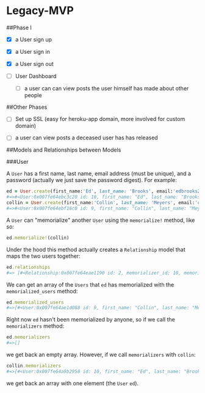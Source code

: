 # Legacy-MVP

##Phase I

-  [X]  a User sign up

-  [X]  a User sign in

-  [X]  a User sign out

-  [ ]  User Dashboard

    -  [ ] a user can can view posts the user himself has made about other people


##Other Phases
-  [ ]  Set up SSL (easy for heroku-app domain, more involved for custom domain)

-  [ ]  a user can view posts a deceased user has has released 

##Models and Relationships between Models

###User

A `User` has a first name, last name, email address (must be unique), and a password (actually we just save the password digest).  For example:

```ruby
ed = User.create(first_name:'Ed', last_name: 'Brooks', email:'edbrooks214@gmail.com', password: 'foobar', password_confirmation: 'foobar')
#=>#<User:0x007fe64ebc3c20 id: 10, first_name: "Ed", last_name: "Brooks", email: "edbrooks214@gmail.com", ...>
collin = User.create(first_name:'Collin', last_name: 'Meyers', email:'cfmeyers@gmail.com', password: 'foobar', password_confirmation: 'foobar')
#=>#<User:0x007fe64ebf16c0 id: 9, first_name: "Collin", last_name: "Meyers", email: "cfmeyers@gmail.com",...>

```

A `User` can "memorialize" another `User` using the `memorialize!` method, like so:

```ruby
ed.memorialize!(collin)
```

Under the hood this method actually creates a `Relationship` model that maps the two users together:

```ruby
ed.relationships
#=> [#<Relationship:0x007fe64eae1190 id: 2, memorializer_id: 10, memorialized_id: 9, ...>] 
```

We can get an array of the `Users` that `ed` has memorialized with the `memorialized_users` method:

```ruby
ed.memorialized_users
#=>[#<User:0x007fe64ae1d088 id: 9, first_name: "Collin", last_name: "Meyers", email: "cfmeyers@gmail.com",...>]
```

Right now `ed` hasn't been memorialized by anyone, so if we call the `memorializers` method:

```ruby
ed.memorializers
#=>[]
```

we get back an empty array.  However, if we call `memorializers` with `collin`:

```ruby
collin.memorializers
#=>[#<User:0x007fe64a9b2958 id: 10, first_name: "Ed", last_name: "Brooks", email: "edbrooks214@gmail.com",...>]
```

we get back an array with one element (the `User` `ed`).







